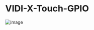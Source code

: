 # VIDI-X-Touch-GPIO

![image](https://user-images.githubusercontent.com/68710971/226553715-17fa4bbe-9c1c-4e51-b286-850753b33a55.png)

